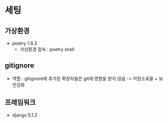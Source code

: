 # 세팅

## 가상환경
- poetry 1.8.3
    - 가상환경 접속 : poetry shell

## gitignore
 - 역할 : gitignore에 추가된 확장자들은 git에 영향을 받지 않음 -> 저장소효율 + 보안강화

## 프레임워크 
- django 5.1.2